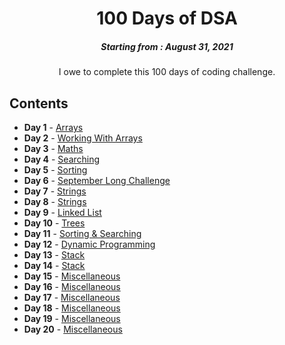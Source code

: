 <h1 align="center"> 
100 Days of DSA
</h1>
<h5 align="center">
Starting from : August 31, 2021
</h5>

<p align="center">
I owe to complete this 100 days of coding challenge.
</p>

## Contents

- <b>Day 1</b> - [Arrays](https://github.com/asthakri50/100_DAYS_OF_CODE/tree/main/Day001)
- <b>Day 2</b> - [Working With Arrays](https://github.com/asthakri50/100_DAYS_OF_CODE/tree/main/Day002)
- <b>Day 3</b> - [Maths](https://github.com/asthakri50/100_DAYS_OF_CODE/tree/main/Day003)
- <b>Day 4</b> - [Searching](https://github.com/asthakri50/100_DAYS_OF_CODE/tree/main/Day004)
- <b>Day 5</b> - [Sorting](https://github.com/asthakri50/100_DAYS_OF_CODE/tree/main/Day005)
- <b>Day 6</b> - [September Long Challenge](https://github.com/asthakri50/100_DAYS_OF_CODE/tree/main/Day006)
- <b>Day 7</b> - [Strings](https://github.com/asthakri50/100_DAYS_OF_CODE/tree/main/Day007)
- <b>Day 8</b> - [Strings](https://github.com/asthakri50/100_DAYS_OF_CODE/tree/main/Day008)
- <b>Day 9</b> - [Linked List](https://github.com/asthakri50/100_DAYS_OF_CODE/tree/main/Day009)
- <b>Day 10</b> - [Trees](https://github.com/asthakri50/100_DAYS_OF_CODE/tree/main/Day010)
- <b>Day 11</b> - [Sorting & Searching](https://github.com/asthakri50/100_DAYS_OF_CODE/tree/main/Day011)
- <b>Day 12</b> - [Dynamic Programming](https://github.com/asthakri50/100_DAYS_OF_CODE/tree/main/Day012)
- <b>Day 13</b> - [Stack](https://github.com/asthakri50/100_DAYS_OF_CODE/tree/main/Day013)
- <b>Day 14</b> - [Stack](https://github.com/asthakri50/100_DAYS_OF_CODE/tree/main/Day014)
- <b>Day 15</b> - [Miscellaneous](https://github.com/asthakri50/100_DAYS_OF_CODE/tree/main/Day015)
- <b>Day 16</b> - [Miscellaneous](https://github.com/asthakri50/100_DAYS_OF_CODE/tree/main/Day016)
- <b>Day 17</b> - [Miscellaneous](https://github.com/asthakri50/100_DAYS_OF_CODE/tree/main/Day017)
- <b>Day 18</b> - [Miscellaneous](https://github.com/asthakri50/100_DAYS_OF_CODE/tree/main/Day018)
- <b>Day 19</b> - [Miscellaneous](https://github.com/asthakri50/100_DAYS_OF_CODE/tree/main/Day019)
- <b>Day 20</b> - [Miscellaneous](https://github.com/asthakri50/100_DAYS_OF_CODE/tree/main/Day020)